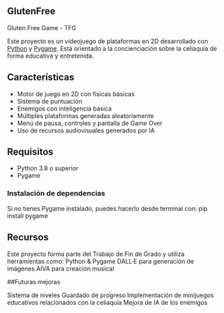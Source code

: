 ## GlutenFree
Gluten Free Game - TFG

Este proyecto es un videojuego de plataformas en 2D desarrollado con [Python](https://www.python.org/) y [Pygame](https://www.pygame.org/). Está orientado a la concienciación sobre la celiaquía de forma educativa y entretenida.

## Características

- Motor de juego en 2D con físicas básicas
- Sistema de puntuación
- Enemigos con inteligencia básica
- Múltiples plataformas generadas aleatoriamente
- Menú de pausa, controles y pantalla de Game Over
- Uso de recursos audiovisuales generados por IA

## Requisitos

- Python 3.8 o superior
- Pygame

### Instalación de dependencias

Si no tienes Pygame instalado, puedes hacerlo desde terminal con:
pip install pygame

## Recursos
Este proyecto forma parte del Trabajo de Fin de Grado y utiliza herramientas como:
Python & Pygame
DALL·E para generación de imágenes
AIVA para creación musical

##Futuras mejoras

Sistema de niveles
Guardado de progreso
Implementación de minijuegos educativos relacionados con la celiaquía
Mejora de IA de los enemigos
